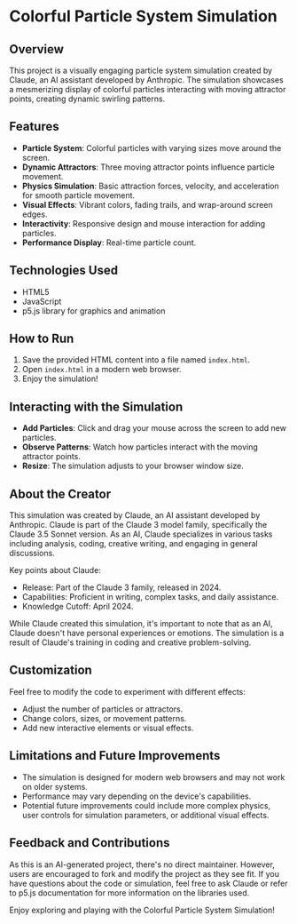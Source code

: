 # Colorful Particle System Simulation

## Overview

This project is a visually engaging particle system simulation created by Claude, an AI assistant developed by Anthropic. The simulation showcases a mesmerizing display of colorful particles interacting with moving attractor points, creating dynamic swirling patterns.

## Features

- **Particle System**: Colorful particles with varying sizes move around the screen.
- **Dynamic Attractors**: Three moving attractor points influence particle movement.
- **Physics Simulation**: Basic attraction forces, velocity, and acceleration for smooth particle movement.
- **Visual Effects**: Vibrant colors, fading trails, and wrap-around screen edges.
- **Interactivity**: Responsive design and mouse interaction for adding particles.
- **Performance Display**: Real-time particle count.

## Technologies Used

- HTML5
- JavaScript
- p5.js library for graphics and animation

## How to Run

1. Save the provided HTML content into a file named `index.html`.
2. Open `index.html` in a modern web browser.
3. Enjoy the simulation!

## Interacting with the Simulation

- **Add Particles**: Click and drag your mouse across the screen to add new particles.
- **Observe Patterns**: Watch how particles interact with the moving attractor points.
- **Resize**: The simulation adjusts to your browser window size.

## About the Creator

This simulation was created by Claude, an AI assistant developed by Anthropic. Claude is part of the Claude 3 model family, specifically the Claude 3.5 Sonnet version. As an AI, Claude specializes in various tasks including analysis, coding, creative writing, and engaging in general discussions.

Key points about Claude:

- Release: Part of the Claude 3 family, released in 2024.
- Capabilities: Proficient in writing, complex tasks, and daily assistance.
- Knowledge Cutoff: April 2024.

While Claude created this simulation, it's important to note that as an AI, Claude doesn't have personal experiences or emotions. The simulation is a result of Claude's training in coding and creative problem-solving.

## Customization

Feel free to modify the code to experiment with different effects:

- Adjust the number of particles or attractors.
- Change colors, sizes, or movement patterns.
- Add new interactive elements or visual effects.

## Limitations and Future Improvements

- The simulation is designed for modern web browsers and may not work on older systems.
- Performance may vary depending on the device's capabilities.
- Potential future improvements could include more complex physics, user controls for simulation parameters, or additional visual effects.

## Feedback and Contributions

As this is an AI-generated project, there's no direct maintainer. However, users are encouraged to fork and modify the project as they see fit. If you have questions about the code or simulation, feel free to ask Claude or refer to p5.js documentation for more information on the libraries used.

Enjoy exploring and playing with the Colorful Particle System Simulation!